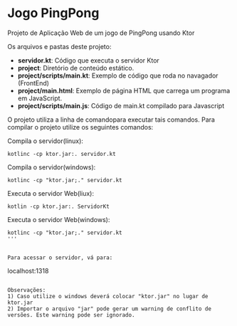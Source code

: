 # Jogo PingPong
Projeto de Aplicação Web de um jogo de PingPong usando Ktor

Os arquivos e pastas deste projeto:

* __servidor.kt__: Código que executa o servidor Ktor
* __project__: Diretório de conteúdo estático.
* __project/scripts/main.kt__: Exemplo de código que roda no navagador (FrontEnd)
* __project/main.html__: Exemplo de página HTML que carrega um programa em JavaScript.
* __project/scripts/main.js__: Código de main.kt compilado para Javascript

O projeto utiliza a linha de comandopara executar tais comandos.
Para compilar o projeto utilize os seguintes comandos:

Compila o servidor(linux):
```
kotlinc -cp ktor.jar:. servidor.kt 
```

Compila o servidor(windows):
```
kotlinc -cp "ktor.jar;." servidor.kt

```

Executa o servidor Web(liux):
```
kotlin -cp ktor.jar:. ServidorKt
```

Executa o servidor Web(windows):
```
kotlinc -cp "ktor.jar;." servidor.kt
'''


Para acessar o servidor, vá para:
```
localhost:1318
```

Observações:
1) Caso utilize o windows deverá colocar "ktor.jar" no lugar de ktor.jar
2) Importar o arquivo "jar" pode gerar um warning de conflito de versões. Este warning pode ser ignorado.
